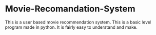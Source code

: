 # Movie-Recomandation-System
This is a user based movie recommendation system. This is a basic level program made in python. It is fairly easy to understand and make.
